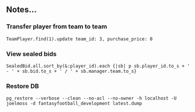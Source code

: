## Notes...

### Transfer player from team to team

    TeamPlayer.find(1).update team_id: 3, purchase_price: 0

### View sealed bids

    SealedBid.all.sort_by(&:player_id).each {|sb| p sb.player_id.to_s + ' - ' + sb.bid.to_s + ' / ' + sb.manager.team.to_s}

### Restore DB

    pg_restore --verbose --clean --no-acl --no-owner -h localhost -U joelmoss -d fantasyfootball_development latest.dump
